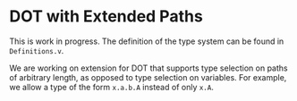 # DOT with Extended Paths

This is work in progress. The definition of the type system can be found in `Definitions.v`.

We are working on extension for DOT that supports type selection on paths of arbitrary length, as opposed to type selection on variables. For example, we allow a type of the form `x.a.b.A` instead of only `x.A`.
